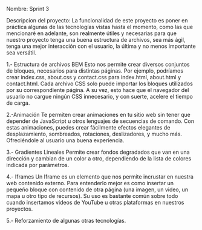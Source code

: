 Nombre: Sprint 3

Descripcion del proyecto: 
La funcionalidad de este proyecto es poner en práctica algunas de las tecnologías vistas hasta el momento, como las que mencionaré en adelante, son realmente útiles y necesarias para que nuestro proyecto tenga una buena estructura de archivos, sea más ágil, tenga una mejor interacción con el usuario, la última y no menos importante sea versátil.

1.- Estructura de archivos BEM
Esto nos permite crear diversos conjuntos de bloques, necesarios para distintas páginas. Por ejemplo, podríamos crear index.css, about.css y contact.css para index.html, about.html y contact.html. Cada archivo CSS solo puede importar los bloques utilizados por su correspondiente página. A su vez, esto hace que el navegador del usuario no cargue ningún CSS innecesario, y con suerte, acelere el tiempo de carga.

2.-Animación
Te permiten crear animaciones en tu sitio web sin tener que depender de JavaScript u otros lenguajes de secuencias de comando. Con estas animaciones, puedes crear fácilmente efectos elegantes de desplazamiento, sombreados, rotaciones, deslizadores, y mucho más. Ofreciéndole al usuario una buena experiencia. 

3.- Gradientes Lineales 
Permite crear fondos degradados que van en una dirección y cambian de un color a otro, dependiendo de la lista de colores indicada por parámetros.

4.- Iframes
Un Iframe es un elemento que nos permite incrustar en nuestra web contenido externo. Para entenderlo mejor es como insertar un pequeño bloque con contenido de otra página (una imagen, un video, un mapa u otro tipo de recursos).
Su uso es bastante común sobre todo cuando insertamos videos de YouTube u otras plataformas en nuestros proyectos.

5.- Reforzamiento de algunas otras tecnologías.
